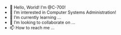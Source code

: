 - 👋 Hello, World! I’m @C-700!
- 👀 I’m interested in Computer Systems Administration!
- 🌱 I’m currently learning ...
- 💞️ I’m looking to collaborate on ...
- 📫 How to reach me ...

<!---
C-700/C-700 is a ✨ special ✨ repository because its `README.md` (this file) appears on your GitHub profile.
You can click the Preview link to take a look at your changes.
--->
